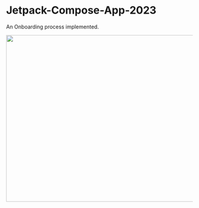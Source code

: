 # Jetpack-Compose-App-2023

An Onboarding process implemented.

<img src="https://user-images.githubusercontent.com/52796366/208589723-325d41bc-c155-4a0f-ad25-6886edc67089.png" width="850" height="450" />
